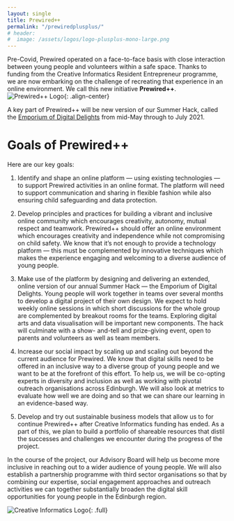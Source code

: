 ```yaml
---
layout: single
title: Prewired++
permalink: "/prewiredplusplus/"
# header:
#  image: /assets/logos/logo-plusplus-mono-large.png
---
```


Pre-Covid, Prewired operated on a face-to-face basis with close interaction between young people and volunteers within a safe space. Thanks to funding from the Creative Informatics Resident Entrepreneur programme, we are now embarking on the challenge of recreating that experience in an online environment. We call this new initiative <b>Prewired++</b>.
![Prewired++ Logo](/assets/logos/logo-plusplus-mono-small.png){: .align-center}

A key part of Prewired++ will be new version of our Summer Hack, called the [Emporium of Digital Delights](https://plusplus.prewired.org)
from mid-May through to July 2021. 

# Goals of Prewired++

 Here are our key goals:

1. Identify and shape an online platform — using existing technologies — to support Prewired activities in an online format. The platform will need to support communication and sharing in flexible fashion while also ensuring child safeguarding and data protection.

2. Develop principles and practices for building a vibrant and inclusive online community which encourages creativity, autonomy, mutual respect and teamwork. Prewired++ should offer an online environment which encourages creativity and independence while not compromising on child safety. We know that it’s not enough to provide a technology platform — this must be complemented by innovative techniques which makes the experience engaging and welcoming to a diverse audience of young people.

3. Make use of the platform by designing and delivering an extended, online version of our annual Summer Hack — the Emporium of Digital Delights. Young people will work together in teams over several months to develop a digital project of their own design. We expect to hold weekly online sessions in which short discussions for the whole group are complemented by breakout rooms for the teams. Exploring digital arts and data visualisation will be important new components. The hack will culminate with a show- and-tell and prize-giving event, open to parents and volunteers as well as team members.

4. Increase our social impact by scaling up and scaling out beyond the current audience for Prewired. We know that digital skills need to be offered in an inclusive way to a diverse group of young people and we want to be at the forefront of this effort. To help us, we will be co-opting experts in diversity and inclusion as well as working with pivotal outreach organisations across Edinburgh. We will also look at metrics to evaluate how well we are doing and so that we can share our learning in an evidence-based way.

5. Develop and try out sustainable business models that allow us to for continue Prewired++ after Creative Informatics funding has ended. As a part of this, we plan to build a portfolio of shareable resources that distil the successes and challenges we encounter during the progress of the project.

In the course of the project, our Advisory Board will help us become more inclusive in reaching out to a wider audience of young people. We will also establish a partnership programme with third sector organisations so that by combining our expertise, social engagement approaches and outreach activities we can together substantially broaden the digital skill opportunities for young people in the Edinburgh region.

![Creative Informatics Logo](/assets/logos/CI-logo-on-white.png){: .full}